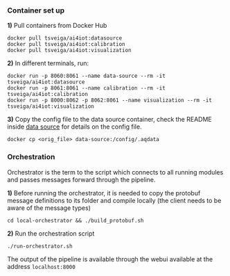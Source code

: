 ### Container set up

**1)** Pull containers from Docker Hub

`docker pull tsveiga/ai4iot:datasource`  
`docker pull tsveiga/ai4iot:calibration`  
`docker pull tsveiga/ai4iot:visualization`

**2)** In different terminals, run:

`docker run -p 8060:8061 --name data-source --rm -it tsveiga/ai4iot:datasource`  
`docker run -p 8061:8061 --name calibration --rm -it tsveiga/ai4iot:calibration`  
`docker run -p 8000:8062 -p 8062:8061 --name visualization --rm -it tsveiga/ai4iot:visualization`
      
**3)** Copy the config file to the data source container, check the README inside [data source](data-source.md) for details on the config file.
 
 `docker cp <orig_file> data-source:/config/.aqdata`  

### Orchestration

Orchestrator is the term to the script which connects to all running modules and passes messages forward through the pipeline.

**1)** Before running the orchestrator, it is needed to copy the protobuf message definitions to its folder and compile locally (the client needs to be aware of the message types)

`cd local-orchestrator && ./build_protobuf.sh`

**2)** Run the orchestration script

`./run-orchestrator.sh`

The output of the pipeline is available through the webui available at the address `localhost:8000`
